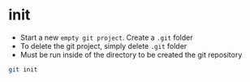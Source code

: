 # init

- Start a new `empty git project`. Create a `.git` folder
- To delete the git project, simply delete `.git` folder
- Must be run inside of the directory to be created the git repository

```sh
git init
```
